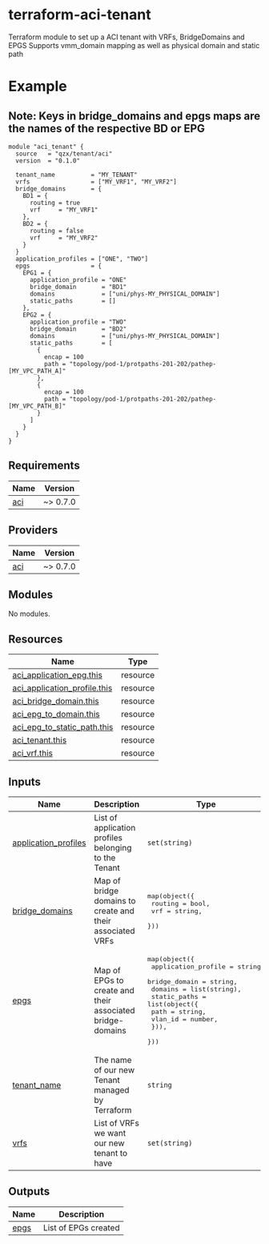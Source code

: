# terraform-aci-tenant

Terraform module to set up a ACI tenant with VRFs, BridgeDomains and EPGS
Supports vmm\_domain mapping as well as physical domain and static path

# Example

## Note: Keys in bridge\_domains and epgs maps are the names of the respective BD or EPG

```hcl
module "aci_tenant" {
  source   = "qzx/tenant/aci"
  version  = "0.1.0"

  tenant_name          = "MY_TENANT"
  vrfs                 = ["MY_VRF1", "MY_VRF2"]
  bridge_domains       = {
    BD1 = {
      routing = true
      vrf     = "MY_VRF1"
    },
    BD2 = {
      routing = false
      vrf     = "MY_VRF2"
    }
  }
  application_profiles = ["ONE", "TWO"]
  epgs                 = {
    EPG1 = {
      application_profile = "ONE"
      bridge_domain       = "BD1"
      domains             = ["uni/phys-MY_PHYSICAL_DOMAIN"]
      static_paths        = []
    },
    EPG2 = {
      application_profile = "TWO"
      bridge_domain       = "BD2"
      domains             = ["uni/phys-MY_PHYSICAL_DOMAIN"]
      static_paths        = [
        {
          encap = 100
          path = "topology/pod-1/protpaths-201-202/pathep-[MY_VPC_PATH_A]"
        },
        {
          encap = 100
          path = "topology/pod-1/protpaths-201-202/pathep-[MY_VPC_PATH_B]"
        }
      ]
    }
  }
}
```

## Requirements

| Name | Version |
|------|---------|
| <a name="requirement_aci"></a> [aci](#requirement\_aci) | ~> 0.7.0 |

## Providers

| Name | Version |
|------|---------|
| <a name="provider_aci"></a> [aci](#provider\_aci) | ~> 0.7.0 |

## Modules

No modules.

## Resources

| Name | Type |
|------|------|
| [aci_application_epg.this](https://registry.terraform.io/providers/CiscoDevNet/aci/latest/docs/resources/application_epg) | resource |
| [aci_application_profile.this](https://registry.terraform.io/providers/CiscoDevNet/aci/latest/docs/resources/application_profile) | resource |
| [aci_bridge_domain.this](https://registry.terraform.io/providers/CiscoDevNet/aci/latest/docs/resources/bridge_domain) | resource |
| [aci_epg_to_domain.this](https://registry.terraform.io/providers/CiscoDevNet/aci/latest/docs/resources/epg_to_domain) | resource |
| [aci_epg_to_static_path.this](https://registry.terraform.io/providers/CiscoDevNet/aci/latest/docs/resources/epg_to_static_path) | resource |
| [aci_tenant.this](https://registry.terraform.io/providers/CiscoDevNet/aci/latest/docs/resources/tenant) | resource |
| [aci_vrf.this](https://registry.terraform.io/providers/CiscoDevNet/aci/latest/docs/resources/vrf) | resource |

## Inputs

| Name | Description | Type | Default | Required |
|------|-------------|------|---------|:--------:|
| <a name="input_application_profiles"></a> [application\_profiles](#input\_application\_profiles) | List of application profiles belonging to the Tenant | `set(string)` | `[]` | no |
| <a name="input_bridge_domains"></a> [bridge\_domains](#input\_bridge\_domains) | Map of bridge domains to create and their associated VRFs | <pre>map(object({<br>    routing = bool,<br>    vrf     = string,<br>  }))</pre> | `{}` | no |
| <a name="input_epgs"></a> [epgs](#input\_epgs) | Map of EPGs to create and their associated bridge-domains | <pre>map(object({<br>    application_profile = string,<br>    bridge_domain       = string,<br>    domains             = list(string),<br>    static_paths = list(object({<br>      path    = string,<br>      vlan_id = number,<br>    })),<br>  }))</pre> | `{}` | no |
| <a name="input_tenant_name"></a> [tenant\_name](#input\_tenant\_name) | The name of our new Tenant managed by Terraform | `string` | n/a | yes |
| <a name="input_vrfs"></a> [vrfs](#input\_vrfs) | List of VRFs we want our new tenant to have | `set(string)` | `[]` | no |

## Outputs

| Name | Description |
|------|-------------|
| <a name="output_epgs"></a> [epgs](#output\_epgs) | List of EPGs created |
